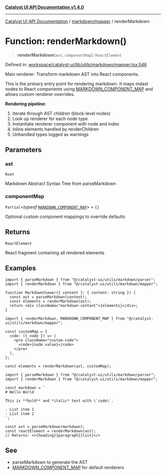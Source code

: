 [**Catalyst UI API Documentation v1.4.0**](../../../README.md)

---

[Catalyst UI API Documentation](../../../README.md) / [markdown/mapper](../README.md) / renderMarkdown

# Function: renderMarkdown()

> **renderMarkdown**(`ast`, `componentMap`): `ReactElement`

Defined in: [workspace/catalyst-ui/lib/utils/markdown/mapper.tsx:546](https://github.com/TheBranchDriftCatalyst/catalyst-ui/blob/main/lib/utils/markdown/mapper.tsx#L546)

Main renderer: Transform markdown AST into React components.

This is the primary entry point for rendering markdown. It maps mdast nodes
to React components using [MARKDOWN_COMPONENT_MAP](../variables/MARKDOWN_COMPONENT_MAP.md) and allows custom
renderer overrides.

**Rendering pipeline:**

1. Iterate through AST children (block-level nodes)
2. Look up renderer for each node type
3. Instantiate renderer component with node and index
4. Inline elements handled by renderChildren
5. Unhandled types logged as warnings

## Parameters

### ast

`Root`

Markdown Abstract Syntax Tree from parseMarkdown

### componentMap

`Partial`\<_typeof_ [`MARKDOWN_COMPONENT_MAP`](../variables/MARKDOWN_COMPONENT_MAP.md)\> = `{}`

Optional custom component mappings to override defaults

## Returns

`ReactElement`

React fragment containing all rendered elements

## Examples

```tsx
import { parseMarkdown } from "@/catalyst-ui/utils/markdown/parser";
import { renderMarkdown } from "@/catalyst-ui/utils/markdown/mapper";

function MarkdownViewer({ content }: { content: string }) {
  const ast = parseMarkdown(content);
  const elements = renderMarkdown(ast);
  return <div className="markdown-content">{elements}</div>;
}
```

```tsx
import { renderMarkdown, MARKDOWN_COMPONENT_MAP } from "@/catalyst-ui/utils/markdown/mapper";

const customMap = {
  code: ({ node }) => (
    <pre className="custom-code">
      <code>{node.value}</code>
    </pre>
  ),
};

const elements = renderMarkdown(ast, customMap);
```

```tsx
import { parseMarkdown } from "@/catalyst-ui/utils/markdown/parser";
import { renderMarkdown } from "@/catalyst-ui/utils/markdown/mapper";

const markdown = `
# Hello World

This is **bold** and *italic* text with \`code\`.

- List item 1
- List item 2
`;

const ast = parseMarkdown(markdown);
const reactElement = renderMarkdown(ast);
// Returns: <>{heading}{paragraph}{list}</>
```

## See

- parseMarkdown to generate the AST
- [MARKDOWN_COMPONENT_MAP](../variables/MARKDOWN_COMPONENT_MAP.md) for default renderers
